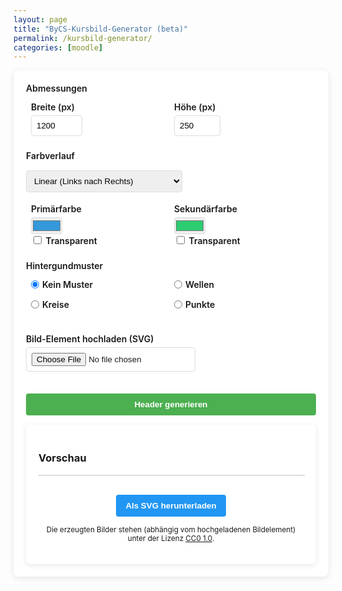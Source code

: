 ```yaml
---
layout: page
title: "ByCS-Kursbild-Generator (beta)"
permalink: /kursbild-generator/
categories: [moodle]
---
```


 <style>
        .container {
            display: flex;
            flex-direction: column;
            gap: 20px;
            min-width: 350px;
        }
        .controls {
            background-color: white;
            padding: 20px;
            border-radius: 8px;
            box-shadow: 0 2px 10px rgba(0,0,0,0.1);
        }
        .control-group {
            margin-bottom: 15px;
        }
        label {
            display: block;
            margin-bottom: 5px;
            font-weight: 600;
        }

        select, input {
            padding: 8px;
            border: 1px solid #ddd;
            border-radius: 4px;
        }
        .color-inputs, .size-inputs, .pattern-selection {
            display: grid;
            grid-template-columns: 1fr 1fr;
            gap: 10px;
            padding: 8px;
       }

       .color-inputs input {
        padding: 0px;
       }

        button {
            background-color: #4CAF50;
            color: white;
            border: none;
            padding: 10px 15px;
            border-radius: 4px;
            cursor: pointer;
            font-weight: 600;
            margin-top: 10px;
        }
        button:hover {
            background-color: #45a049;
        }
        .preview {
            background-color: white;
            padding: 20px;
            border-radius: 8px;
            box-shadow: 0 2px 10px rgba(0,0,0,0.1);
            overflow: hidden;
        }
        #svg-container {
            width: 100%;
            border: 1px solid #ddd;
            overflow: hidden;
            position: relative;
        }
        .download-section {
            margin-top: 20px;
            text-align: center;
        }
        #download-btn {
            background-color: #2196F3;
        }
        #download-btn:hover {
            background-color: #0b7dda;
        }
        .pattern-selection label {
            display: flex;
            align-items: center;
            gap: 5px;
        }
        .pattern-selection input[type="radio"] {
            margin: 0;
        }
        .image-size-slider {
            margin-top: 10px;
        }
        .color-section {
            display: flex;
            flex-direction: column;
            gap: 10px;
        }
        .secondary-color-container {
            transition: opacity 0.3s;
        }
        .disabled {
            opacity: 0.5;
            pointer-events: none;
        }

        .hidden {
            display: none;
        }
    </style>

<div class="container">
    <div class="controls">
        <div class="control-group">
            <label>Abmessungen</label>
            <div class="size-inputs">
                <div>
                    <label for="width">Breite (px)</label>
                    <input type="number" id="width" value="1200" min="400" max="2000">
                </div>
                <div>
                    <label for="height">Höhe (px)</label>
                    <input type="number" id="height" value="250" min="100" max="800">
                </div>
            </div>
        </div>
        <div class="control-group color-section">
            <label>Farbverlauf</label>
            <select id="gradient-type" style="max-width: 250px">
                <option value="linear">Linear (Links nach Rechts)</option>
                <option value="linear-top-bottom">Linear (Oben nach Unten)</option>
                <option value="radial">Radial (Mitte nach Außen)</option>
                <option value="diagonal">Diagonal</option>
                <option value="none">Kein Farbverlauf</option>
            </select>         
            <div class="color-inputs" id="color-selection">
                <div>
                    <label for="primary-color">Primärfarbe</label>
                    <input type="color" id="primary-color" value="#3498db">
                    <label><input type="checkbox" id="primary-transparent"> Transparent</label>
                </div>
                <div class="secondary-color-container" id="secondary-color-container">
                    <label for="secondary-color">Sekundärfarbe</label>
                    <input type="color" id="secondary-color" value="#2ecc71">
                    <label><input type="checkbox" id="secondary-transparent"> Transparent</label>
                </div>
        </div>
        <div class="control-group">
            <label>Hintergundmuster</label>
            <div class="pattern-selection" id="pattern-selection">
                <label><input type="radio" name="pattern" value="none" checked> Kein Muster</label>
                <label><input type="radio" name="pattern" value="waves"> Wellen</label>
                <label><input type="radio" name="pattern" value="circles"> Kreise</label>
                <label><input type="radio" name="pattern" value="dots"> Punkte</label>
            </div>
        </div>
        <div id="animation-options" class="hidden">
        <div class="control-group">
            <label>Animationstyp</label>
            <select id="animation-type">
                <option value="none">Keine</option>
                <option value="translate">Bewegung links nach rechts</option>
                <option value="translate2">Bewegung oben nach unten</option>
                <option value="rotate">Rotation</option>
                <option value="fade">Ausblenden</option>
                <option value="diagonal">Diagonal</option>
            </select>
        </div> 
        <div class="control-group">
            <label>Animationsgeschwindigkeit</label>
            <select id="animation-speed">
                <option value="slow">Langsam</option>
                <option value="medium" selected>Mittel</option>
                <option value="fast">Schnell</option>
            </select>
        </div>
     </div>
        <div class="control-group">
            <label>Bild-Element hochladen (SVG)</label>
            <input type="file" id="image-upload" accept="image/svg+xml">
            <div id="image-controls" class="hidden">
            <label for="image-size">Bildgröße:</label>
            <input type="range" id="image-size" class="image-size-slider" min="25" max="350" value="50">
            <label for="image-position">Bildposition x:</label>
            <input type="range" id="image-position" class="image-position-slider" min="-150" max="150" value="50">
            <label for="image-position">Bildposition y:</label>
            <input type="range" id="image-position-y" class="image-position-slider" min="-200" max="200" value="0">
            </div>
        </div>
      <button id="generate-btn">Header generieren</button>
    </div>
    <div class="preview">
        <h3>Vorschau</h3>
        <div id="svg-container"></div>
        <div class="download-section">
            <button id="download-btn">Als SVG herunterladen</button>
            <p>
  <small>
      Die erzeugten Bilder stehen (abhängig vom hochgeladenen Bildelement) unter der Lizenz <a href="https://creativecommons.org/publicdomain/zero/1.0/deed.de" target="_blank" rel="license noopener noreferrer">CC0 1.0</a>.
  </small>
</p>
        </div>
    </div>


</div>

<script>
document.addEventListener('DOMContentLoaded', function() {
    const generateBtn = document.getElementById('generate-btn');
    const downloadBtn = document.getElementById('download-btn');
    const svgContainer = document.getElementById('svg-container');
    const imageUpload = document.getElementById('image-upload');
    const imageSizeSlider = document.getElementById('image-size');
    const imagePositionSlider = document.getElementById('image-position');
    const imagePositionSliderY = document.getElementById('image-position-y');
    const gradientType = document.getElementById('gradient-type');
    const secondaryColorContainer = document.getElementById('secondary-color-container');
    const primaryColor = document.getElementById('primary-color');
    const secondaryColor = document.getElementById('secondary-color');
    let uploadedImage = null;
    generateBtn.addEventListener('click', generateHeader);
    downloadBtn.addEventListener('click', downloadSVG);
    imageUpload.addEventListener('change', handleImageUpload);
    gradientType.addEventListener('change', toggleSecondaryColor);
    primaryColor.addEventListener('input', generateHeader);
    secondaryColor.addEventListener('input', generateHeader);
    document.getElementById('primary-transparent').addEventListener('change', generateHeader);
    document.getElementById('secondary-transparent').addEventListener('change', generateHeader);
    document.getElementById('pattern-selection').addEventListener('change', generateHeader);
    document.getElementById('animation-type').addEventListener('change', generateHeader);
    document.getElementById('animation-speed').addEventListener('change', generateHeader);
    document.getElementById('width').addEventListener('input', generateHeader);
    document.getElementById('height').addEventListener('input', generateHeader);
    imageSizeSlider.addEventListener('input', generateHeader); 
    imagePositionSlider.addEventListener('input', generateHeader);
    imagePositionSliderY.addEventListener('input', generateHeader);
    function toggleSecondaryColor() {
        if (gradientType.value === 'none') {
            secondaryColorContainer.classList.add('disabled');
        } else {
            secondaryColorContainer.classList.remove('disabled');
        }
        generateHeader();
    }
function handleImageUpload(event) {
    const file = event.target.files[0];
    if (file && file.type === 'image/svg+xml') {
        const reader = new FileReader();
        reader.onload = function(e) {
            const uploadedSVGContent = e.target.result;
            const parser = new DOMParser();
            const doc = parser.parseFromString(uploadedSVGContent, 'image/svg+xml');
            const svgElement = doc.documentElement;
            uploadedImage = svgElement.innerHTML;
            // Bildsteuerung anzeigen
            document.getElementById('image-controls').classList.remove('hidden');
            generateHeader();
        };
        reader.readAsText(file);
    } else {
        alert('Bitte eine SVG-Datei hochladen.');
    }
}
    function generateHeader() {
        const width = document.getElementById('width').value;
        const height = document.getElementById('height').value;
        const primaryTransparent = document.getElementById('primary-transparent').checked;
        const secondaryTransparent = document.getElementById('secondary-transparent').checked;
        const primaryColorObjValue = document.getElementById('primary-transparent').checked;
        const primaryColorValue = primaryTransparent ? 'transparent' : document.getElementById('primary-color').value;
        const secondaryColorValue = secondaryTransparent ? 'transparent' : document.getElementById('secondary-color').value;
        const pattern = document.querySelector('input[name="pattern"]:checked').value;
        const speed = document.getElementById('animation-speed').value;
        const animationType = document.getElementById('animation-type').value;
        const imageSize = imageSizeSlider.value;
        const imagePosition = imagePositionSlider.value;
        const imagePositionY = imagePositionSliderY.value;
        const width_upload = width / 4;
        const height_upload = height/4;
        const gradientTypeValue = gradientType.value;
        const duration = speed === 'slow' ? 15 : speed === 'fast' ? 5 : 10; 
        // Generiere den korrekten Farbverlauf basierend auf der Auswahl
        let gradientDef = '';
        let fillColor = '';
        if (gradientTypeValue === 'none') {
            // Kein Farbverlauf, verwende die Primärfarbe als einfache Füllung
            fillColor = `fill="${primaryColorValue}"`;
        } else {
            // Erstelle einen Farbverlauf und verwende ihn als Füllung
            const gradientId = 'bg-gradient';
            fillColor = `fill="url(#${gradientId})"`;          
            if (gradientTypeValue === 'linear') {
                gradientDef = `
                <linearGradient id="${gradientId}" x1="0%" y1="0%" x2="100%" y2="0%">
                    <stop offset="0%" stop-color="${primaryColorValue}" />
                    <stop offset="100%" stop-color="${secondaryColorValue}" />
                </linearGradient>`;
            } else if (gradientTypeValue === 'linear-top-bottom') {
                gradientDef = `
                <linearGradient id="${gradientId}" x1="0%" y1="0%" x2="0%" y2="100%">
                    <stop offset="0%" stop-color="${primaryColorValue}" />
                    <stop offset="100%" stop-color="${secondaryColorValue}" />
                </linearGradient>`;
            } else if (gradientTypeValue === 'radial') {
                gradientDef = `
                <radialGradient id="${gradientId}" cx="50%" cy="50%" r="70%" fx="50%" fy="50%">
                    <stop offset="0%" stop-color="${primaryColorValue}" />
                    <stop offset="100%" stop-color="${secondaryColorValue}" />
                </radialGradient>`;
            } else if (gradientTypeValue === 'diagonal') {
                gradientDef = `
                <linearGradient id="${gradientId}" x1="0%" y1="0%" x2="100%" y2="100%">
                    <stop offset="0%" stop-color="${primaryColorValue}" />
                    <stop offset="100%" stop-color="${secondaryColorValue}" />
                </linearGradient>`;
            }
        }       
        const svg = `<svg xmlns="http://www.w3.org/2000/svg" viewBox="0 0 ${width} ${height}" width="100%" height="100%">
        <defs>
            ${gradientDef}
            ${createPattern(pattern, primaryColorValue, duration, animationType)}
        </defs>
        <rect width="100%" height="100%" ${fillColor} />
        <rect width="100%" height="100%" fill="url(#${pattern}-pattern)" />
        ${uploadedImage ? `
        <g transform="translate(${(width - width * imagePosition / 100) - (width_upload * imageSize / 100)}, ${(imagePositionY * height / 100) + (height_upload * imageSize / 100)}) scale(${imageSize / 4 / 100})">
            ${uploadedImage}
        </g>
        ` : ''}
        </svg>`;
        svgContainer.innerHTML = svg;
    }
    function createPattern(type, color, duration, animation) {
    const duration_translate = duration;
    const duration_scale = duration*8;
    const duration_rotate = duration*32;
    const duration_fade = duration;   
    // Farbmanipulation für das Muster
    let patternColor = color;
    // Farbe in RGB konvertieren
    const r = parseInt(color.slice(1, 3), 16);
    const g = parseInt(color.slice(3, 5), 16);
    const b = parseInt(color.slice(5, 7), 16);
    const brightness = (r * 299 + g * 587 + b * 114) / 1000;  
    if (brightness > 128) {
        // Farbe abdunkeln für helle Hintergründe
        const darkerR = Math.max(0, r - 50);
        const darkerG = Math.max(0, g - 50);
        const darkerB = Math.max(0, b - 50);
        patternColor = `rgba(${darkerR}, ${darkerG}, ${darkerB}, 0.7)`;
    } else {
        // Farbe aufhellen für dunkle Hintergründe
        const lighterR = Math.min(255, r + 50);
        const lighterG = Math.min(255, g + 50);
        const lighterB = Math.min(255, b + 50);
        patternColor = `rgba(${lighterR}, ${lighterG}, ${lighterB}, 0.7)`;
    }   
    // Rest der Funktion bleibt gleich, nur mit neuer patternColor
    let shape = '';
    if (type === 'none') {
        shape = `  
        `;
    } else if (type === 'waves') {
        shape = `
            <path d="M-50 25 C-30 10, -10 10, 0 25 C10 40, 30 40, 50 25 C70 10, 90 10, 100 25 C110 40, 130 40, 150 25 C170 10, 190 10, 200 25 C210 40, 230 40, 250 25" 
                stroke="${patternColor}" stroke-width="5" fill="none" />
            <path d="M150 25 C170 10, 190 10, 200 25 C210 40, 230 40, 250 25 C270 10, 290 10, 310 25 C320 40, 340 40, 360 25 C370 10, 390 10, 400 25" 
                stroke="${patternColor}" stroke-width="1" fill="none" />
        `;
    } else if (type === 'circles') {
        shape = `
            <circle cx="30" cy="30" r="20" fill="none" stroke="${patternColor}" stroke-width="2" />
            <circle cx="90" cy="30" r="20" fill="none" stroke="${patternColor}" stroke-width="2" />
        `;
    } else if (type === 'dots') {
        shape = `
            <circle cx="15" cy="15" r="3" fill="${patternColor}" />
            <circle cx="45" cy="15" r="3" fill="${patternColor}" />
        `;
    }
    const size = (type === 'dots') ? 30 : (type === 'circles') ? 60 : 100;
    let anim = '';
    if (animation !== 'none') {
            // Hinzufügen von neuen Animationen
            if (animation === 'translate') {
                anim = `<animateTransform attributeName="patternTransform" type="translate" values="0,0;${size * 2},0" dur="${duration_translate}s" repeatCount="indefinite" />`;
            } else if (animation === 'translate2') {
                anim = `<animateTransform attributeName="patternTransform" type="translate" values="0,0;0,${size * 2}" dur="${duration_translate}s" repeatCount="indefinite" />`;
            } else if (animation === 'rotate') {
                anim = `<animateTransform attributeName="patternTransform" type="rotate" values="0;360" dur="${duration_rotate}s" repeatCount="indefinite" />`;
            } else if (animation === 'fade') {
                anim = `<animate attributeName="opacity" values="1;0.1;1" dur="${duration_fade}s" repeatCount="indefinite" />`;
            } else if (animation === 'diagonal') {
                anim = `<animateTransform attributeName="patternTransform" type="translate" values="0,0;${size * 2},${size * 2}" dur="${duration_translate}s" repeatCount="indefinite" />`;
            }
        }
    let patternContent = `${anim}${shape}`
    if (animation === 'fade') {
    // Wrap content in <g> only for fade animation
    patternContent = `<g>${patternContent}</g>`;
}
    return `<pattern id="${type}-pattern" patternUnits="userSpaceOnUse" width="${size * 2}" height="${size}">
        ${patternContent}
    </pattern>`;
}
// Alle Radiobuttons mit dem Namen "pattern" finden
const patternRadios = document.querySelectorAll('input[name="pattern"]');
const animationOptions = document.getElementById('animation-options');
// Event-Listener für alle Radiobuttons hinzufügen
patternRadios.forEach(radio => {
    radio.addEventListener('change', function() {
        if (this.value === 'none') {
            // Wenn "Kein Muster" ausgewählt ist, Animation ausblenden
            animationOptions.classList.add('hidden');
        } else {
            // Wenn ein Muster ausgewählt ist, Animation anzeigen
            animationOptions.classList.remove('hidden');
        }
    });
});
function downloadSVG() {
        const svg = svgContainer.innerHTML;
        const blob = new Blob([svg], { type: 'image/svg+xml' });
        const url = URL.createObjectURL(blob);
        const link = document.createElement('a');
        link.href = url;
        link.download = 'header.svg';
        link.click();
        URL.revokeObjectURL(url);
    }   
    // Initialer Aufruf um den Header zu generieren
    generateHeader();
});
</script>